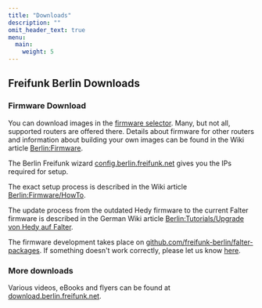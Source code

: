```yaml
---
title: "Downloads"
description: ""
omit_header_text: true
menu:
  main:
    weight: 5
---
```


## Freifunk Berlin Downloads

### Firmware Download

You can download images in the [firmware selector](https://selector.berlin.freifunk.net/). Many, but not all, supported routers are offered there. Details about firmware for other routers and information about building your own images can be found in the Wiki article [Berlin:Firmware](https://wiki.freifunk.net/Berlin:Firmware).

The Berlin Freifunk wizard [config.berlin.freifunk.net](https://config.berlin.freifunk.net) gives you the IPs required for setup.

The exact setup process is described in the Wiki article [Berlin:Firmware/HowTo](https://wiki.freifunk.net/Berlin:Firmware/HowTo).

The update process from the outdated Hedy firmware to the current Falter firmware is described in the German Wiki article [Berlin:Tutorials/Upgrade von Hedy auf Falter](https://wiki.freifunk.net/Berlin:Tutorials/Upgrade_von_Hedy_auf_Falter).

The firmware development takes place on [github.com/freifunk-berlin/falter-packages](https://github.com/freifunk-berlin/falter-packages). If something doesn't work correctly, please let us know [here](https://github.com/freifunk-berlin/falter-packages/issues/new).

### More downloads

Various videos, eBooks and flyers can be found at [download.berlin.freifunk.net](https://download.berlin.freifunk.net/).
